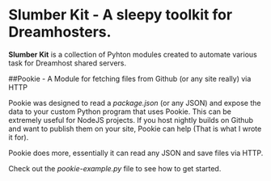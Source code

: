 Slumber Kit - A sleepy toolkit for Dreamhosters.
==========

**Slumber Kit** is a collection of Pyhton modules created to automate various task for Dreamhost shared servers.

##Pookie - A Module for fetching files from Github (or any site really) via HTTP
  
Pookie was designed to read a *package.json* (or any JSON) and expose the data to your custom Python program that uses Pookie.
This can be extremely useful for NodeJS projects. If you host nightly builds on Github and want to publish them on your site, Pookie can help
(That is what I wrote it for).

Pookie does more, essentially it can read any JSON and save files via HTTP.

Check out the *pookie-example.py* file to see how to get started.
